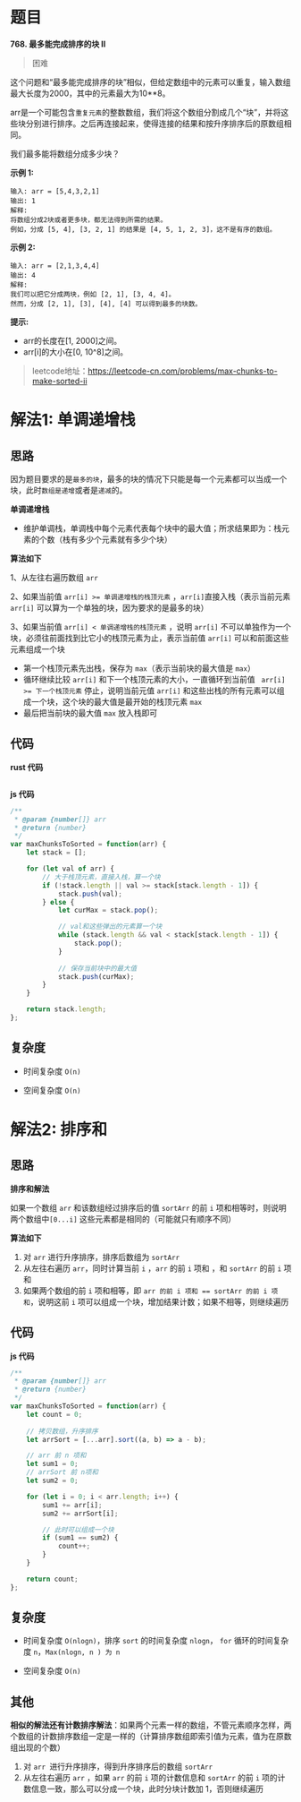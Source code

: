 # 题目

**768. 最多能完成排序的块 II**

>困难

这个问题和“最多能完成排序的块”相似，但给定数组中的元素可以重复，输入数组最大长度为2000，其中的元素最大为10**8。

arr是一个可能包含`重复元素`的整数数组，我们将这个数组分割成几个“块”，并将这些块分别进行排序。之后再连接起来，使得连接的结果和按升序排序后的原数组相同。

我们最多能将数组分成多少块？



**示例 1:**

```
输入: arr = [5,4,3,2,1]
输出: 1
解释:
将数组分成2块或者更多块，都无法得到所需的结果。
例如，分成 [5, 4], [3, 2, 1] 的结果是 [4, 5, 1, 2, 3]，这不是有序的数组。
```

**示例 2:**

```
输入: arr = [2,1,3,4,4]
输出: 4
解释:
我们可以把它分成两块，例如 [2, 1], [3, 4, 4]。
然而，分成 [2, 1], [3], [4], [4] 可以得到最多的块数。 
```



**提示:**

* arr的长度在[1, 2000]之间。
* arr[i]的大小在[0, 10^8]之间。

>leetcode地址：https://leetcode-cn.com/problems/max-chunks-to-make-sorted-ii



# 解法1: 单调递增栈

## 思路

因为题目要求的是`最多的块`，最多的块的情况下只能是每一个元素都可以当成一个块，此时`数组是递增`或者是`递减`的。



**单调递增栈**

* 维护单调栈，单调栈中每个元素代表每个块中的最大值；所求结果即为：栈元素的个数（栈有多少个元素就有多少个块）



**算法如下**

1、从左往右遍历数组 `arr`

2、如果当前值 `arr[i] >= 单调递增栈的栈顶元素` ，`arr[i]`直接入栈（表示当前元素 `arr[i]` 可以算为一个单独的块，因为要求的是最多的块）

3、如果当前值 `arr[i] < 单调递增栈的栈顶元素` ，说明 `arr[i]` 不可以单独作为一个块，必须往前面找到比它小的栈顶元素为止，表示当前值 `arr[i]` 可以和前面这些元素组成一个块

* 第一个栈顶元素先出栈，保存为 `max`（表示当前块的最大值是 `max`）
* 循环继续比较 `arr[i]` 和下一个栈顶元素的大小，一直循环到当前值 ` arr[i] >= 下一个栈顶元素` 停止，说明当前元值 `arr[i]` 和这些出栈的所有元素可以组成一个块，这个块的最大值是最开始的栈顶元素 `max`
* 最后把当前块的最大值 `max` 放入栈即可



## 代码

**rust 代码**

```rust

```



**js 代码**

```javascript
/**
 * @param {number[]} arr
 * @return {number}
 */
var maxChunksToSorted = function(arr) {
    let stack = [];

    for (let val of arr) {
        // 大于栈顶元素，直接入栈，算一个块
        if (!stack.length || val >= stack[stack.length - 1]) {
            stack.push(val);
        } else {
            let curMax = stack.pop();

            // val和这些弹出的元素算一个块
            while (stack.length && val < stack[stack.length - 1]) {
                stack.pop();
            }
            
            // 保存当前块中的最大值
            stack.push(curMax);
        }
    }

    return stack.length;
};
```



## 复杂度

 * 时间复杂度 `O(n)`

 * 空间复杂度 `O(n)`

   

# 解法2: 排序和

## 思路

**排序和解法**

如果一个数组 `arr` 和该数组经过排序后的值 `sortArr` 的前 `i` 项和相等时，则说明两个数组中`[0...i]` 这些元素都是相同的（可能就只有顺序不同）

 

**算法如下**

1. 对 `arr` 进行升序排序，排序后数组为 `sortArr`
2. 从左往右遍历 `arr`，同时计算当前 `i` ，`arr` 的前 `i` 项和 ，和  `sortArr` 的前 `i` 项和
3. 如果两个数组的前 `i` 项和相等，即 `arr 的前 i 项和 == sortArr 的前 i 项和`，说明这前 `i` 项可以组成一个块，增加结果计数；如果不相等，则继续遍历



## 代码

**js 代码**

```javascript
/**
 * @param {number[]} arr
 * @return {number}
 */
var maxChunksToSorted = function(arr) {
    let count = 0;
    
    // 拷贝数组，升序排序
    let arrSort = [...arr].sort((a, b) => a - b);

    // arr 前 n 项和
    let sum1 = 0;
    // arrSort 前 n项和
    let sum2 = 0;

    for (let i = 0; i < arr.length; i++) {
        sum1 += arr[i];
        sum2 += arrSort[i];

        // 此时可以组成一个块
        if (sum1 == sum2) {
            count++;
        }
    }

    return count;
};
```

## 复杂度

* 时间复杂度 `O(nlogn)`，排序 `sort` 的时间复杂度 `nlogn`， `for` 循环的时间复杂度 `n`，`Max(nlogn, n ) 为 n`

 * 空间复杂度 `O(n)`



## 其他

**相似的解法还有计数排序解法**：如果两个元素一样的数组，不管元素顺序怎样，两个数组的计数排序数组一定是一样的（计算排序数组即索引值为元素，值为在原数组出现的个数）

1. 对 `arr `进行升序排序，得到升序排序后的数组 `sortArr`
2. 从左往右遍历 `arr` ，如果 `arr` 的前 `i` 项的计数信息和 `sortArr` 的前 `i` 项的计数信息一致，那么可以分成一个块，此时分块计数加 1，否则继续遍历

